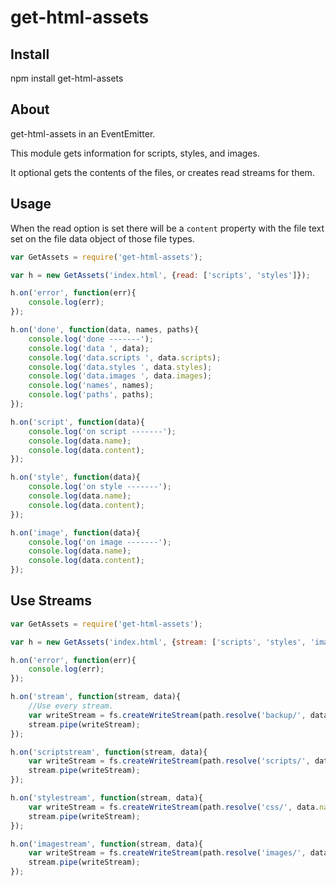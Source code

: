 get-html-assets
===============

Install
-------
npm install get-html-assets

About
-----

get-html-assets in an EventEmitter.

This module gets information for scripts, styles, and images.

It optional gets the contents of the files, or creates read streams for them.

Usage
-----

When the read option is set there will be a `content` property with the file text set on the file data object of those file types.

```javascript
var GetAssets = require('get-html-assets');

var h = new GetAssets('index.html', {read: ['scripts', 'styles']});

h.on('error', function(err){
    console.log(err);
});

h.on('done', function(data, names, paths){
    console.log('done -------');
    console.log('data ', data);
    console.log('data.scripts ', data.scripts);
    console.log('data.styles ', data.styles);
    console.log('data.images ', data.images);
    console.log('names', names);
    console.log('paths', paths);
});

h.on('script', function(data){
    console.log('on script -------');
    console.log(data.name);
    console.log(data.content);
});

h.on('style', function(data){
    console.log('on style -------');
    console.log(data.name);
    console.log(data.content);
});

h.on('image', function(data){
    console.log('on image -------');
    console.log(data.name);
    console.log(data.content);
});
```

Use Streams
-----------

```javascript
var GetAssets = require('get-html-assets');

var h = new GetAssets('index.html', {stream: ['scripts', 'styles', 'images']});

h.on('error', function(err){
    console.log(err);
});

h.on('stream', function(stream, data){
    //Use every stream.
    var writeStream = fs.createWriteStream(path.resolve('backup/', data.name));
    stream.pipe(writeStream);
});

h.on('scriptstream', function(stream, data){
    var writeStream = fs.createWriteStream(path.resolve('scripts/', data.name));
    stream.pipe(writeStream);
});

h.on('stylestream', function(stream, data){
    var writeStream = fs.createWriteStream(path.resolve('css/', data.name));
    stream.pipe(writeStream);
});

h.on('imagestream', function(stream, data){
    var writeStream = fs.createWriteStream(path.resolve('images/', data.name));
    stream.pipe(writeStream);
});
```

